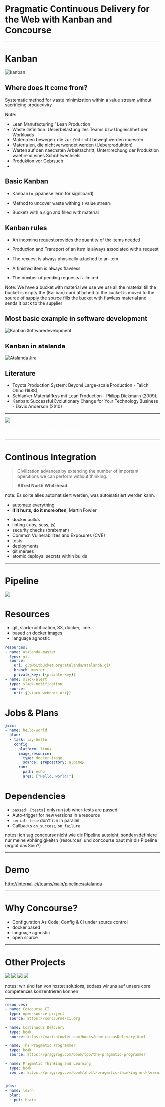 # Pragmatic Continuous Delivery for the Web with Kanban and Concourse

---

# Kanban
![kanban](slides/images/kanban/kanban.png)

>>>

## Where does it come from?

Systematic method for waste minimization within a value stream without sacrificing productivity

Note:
- Lean Manufacturing / Lean Production
- Waste definition: Ueberbelastung des Teams bzw Ungleichheit der Workloads
- Materialien bewegen, die zur Zeit nicht bewegt werden muessen
- Materialien, die nicht verwendet werden (Ueberproduktion)
- Warten auf den naechsten Arbeitsschritt, Unterbrechung der Produktion waehrend eines Schichtwechsels
- Produktion vor Gebrauch
-

>>>

## Basic Kanban
  - Kanban (= japanese term for signboard)

  - Method to uncover waste withing a value stream

  - Buckets with a sign and filled with material

>>>

## Kanban rules
  - An incoming request provides the quantity of the items needed

  - Production and Transport of an item is always associated with a request

  - The request is always physically attached to an item

  - A finished item is always flawless

  - The number of pending requests is limited

>>>

<!-- .slide: data-background-image="/slides/images/kanban/tps.jpg" -->

Note:
We have a bucket with material we use
we use all the material till the bucket is empty
the (Kanban) card attached to the bucket is moved to the source of supply
the source fills the bucket with flawless material and sends it back to the supplier

>>>

## Most basic example in software development

![Kanban Softwaredevelopment](https://conceptboard.com/wp-content/uploads/Conceptboard-Kanban-Board-opt.png)

>>>

## Kanban in atalanda

![Atalanda Jira](slides/images/kanban/ata_jira.png)

>>>

## Literature

- Toyota Production System: Beyond Large-scale Production - Taiichi Ohno (1988);
- Schlanker Materialfluss mit Lean Production - Philipp Dickmann (2009);
- Kanban: Successful Evolutionary Change for Your Technology Business - David Anderson (2010)

---

<img src="/slides/images_concourse/concourse-logo.png">
<h4 style="color: white">an open-source continuous thing-doer</h4>

---

# Continous Integration

> Civilization advances by extending the number of important operations we can perform without thinking.

> **Alfred North Whitehead**

note: Es sollte alles automatisiert werden, was automatisiert werden kann.

>>>

* automate everything
* **If it hurts, do it more often**, Martin Fowler

>>>

* docker builds
* linting (ruby, scss, js)
* security checks (brakeman)
* Common Vulnerabilities and Exposures (CVE)
* tests
* deployments
* git merges
* atomic deploys: secrets within builds

---
# Pipeline

<img src="/slides/images_concourse/atalanda-pipeline.png" class="background">

>>>

# Resources

* git, slack-notification, S3, docker, time...
* based on docker images
* language agnostic

```yaml
resources:
- name: atalanda-master
  type: git
  source:
    uri: git@bitbucket.org:atalanda/atalanda.git
    branch: master
    private_key: {{private-key}}
- name: slack-alert
  type: slack-notification
  source:
    url: {{slack-webhook-uri}}
```

>>>

# Jobs & Plans

```yaml
jobs:
- name: hello-world
  plan:
  - task: say-hello
    config:
      platform: linux
      image_resource:
        type: docker-image
        source: {repository: alpine}
      run:
        path: echo
        args: ["Hello, world!"]
```

>>>

# Dependencies

* `passed: [tests]` only run job when tests are passed
* Auto-trigger for new versions in a resource
* `serial: true` don't run in parallel
* Callbacks `on_success`, `on_failure`

notes: ich sag concourse nicht wie die Pipeline aussieht, sondern definiere nur meine Abhängigkeiten (resources) und concourse baut mir die Pipeline (ergibt das Sinn?)

---

# Demo

<a href="http://internal-ci/teams/main/pipelines/atalanda" target="_blank">
  http://internal-ci/teams/main/pipelines/atalanda
</a>

---

# Why Concourse?

* Configuration As Code: Config & CI under source control
* docker based
* language agnostic
* open source

---

# Other Projects

<img src="/slides/images_concourse/circle-ci.svg">
<img src="/slides/images_concourse/codeship.png">
<img src="/slides/images_concourse/travisci.png">
<img src="/slides/images_concourse/teamcity.jpg">

notes: wir sind fan von hostet solutions, sodass wir uns auf unsere core competences konzentrieren können

---

```yaml
resources:
- name: Concourse CI
  type: open-source-project
  source: https://concourse-ci.org

- name: Continuous Delivery
  type: book
  source: https://martinfowler.com/books/continuousDelivery.html

- name: The Pragmatic Programmer
  type: book
  source: https://pragprog.com/book/tpp/the-pragmatic-programmer

- name: Pragmatic Thinking and Learning
  type: book
  source: https://pragprog.com/book/ahptl/pragmatic-thinking-and-learning


jobs:
- name: learn
  plan:
  - put: brain
```
